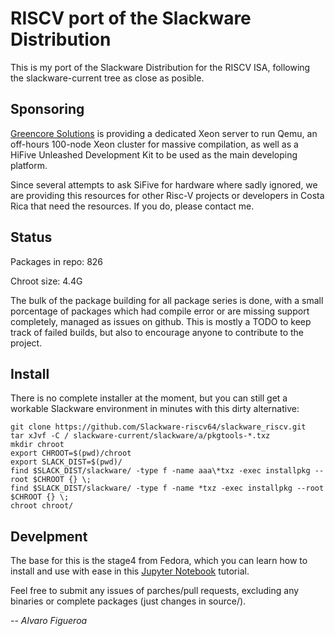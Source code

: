 # RISCV port of the Slackware Distribution

This is my port of the Slackware Distribution for the RISCV ISA, following the slackware-current tree as close as posible.

## Sponsoring

[Greencore Solutions](https://www.greencore.co.cr/) is providing a dedicated Xeon server to run Qemu, an off-hours 100-node Xeon cluster for massive compilation, as well as a HiFive Unleashed Development Kit to be used as the main developing platform.

Since several attempts to ask SiFive for hardware where sadly ignored, we are providing this resources for other Risc-V projects or developers in Costa Rica that need the resources. If you do, please contact me.

## Status

Packages in repo: 826

Chroot size: 4.4G

The bulk of the package building for all package series is done, with a small porcentage of packages which had compile error or are missing support completely, managed as issues on github. This is mostly a TODO to keep track of failed builds, but also to encourage anyone to contribute to the project.

## Install

There is no complete installer at the moment, but you can still get a workable Slackware environment in minutes with this dirty alternative:

```
git clone https://github.com/Slackware-riscv64/slackware_riscv.git
tar xJvf -C / slackware-current/slackware/a/pkgtools-*.txz
mkdir chroot
export CHROOT=$(pwd)/chroot
export SLACK_DIST=$(pwd)/
find $SLACK_DIST/slackware/ -type f -name aaa\*txz -exec installpkg --root $CHROOT {} \;
find $SLACK_DIST/slackware/ -type f -name *txz -exec installpkg --root $CHROOT {} \;
chroot chroot/
```

## Develpment

The base for this is the stage4 from Fedora, which you can learn how to install and use with ease in this [Jupyter Notebook](https://github.com/fede2cr/riscv_playground/blob/master/RISCV%20Qemu.ipynb) tutorial.

Feel free to submit any issues of parches/pull requests, excluding any binaries or complete packages (just changes in source/).

-- 
*Alvaro Figueroa*

